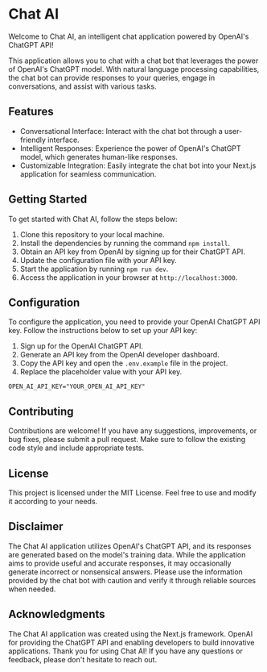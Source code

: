 # Chat AI

Welcome to Chat AI, an intelligent chat application powered by OpenAI's ChatGPT API!

This application allows you to chat with a chat bot that leverages the power of OpenAI's ChatGPT model. With natural language processing capabilities, the chat bot can provide responses to your queries, engage in conversations, and assist with various tasks.

## Features

- Conversational Interface: Interact with the chat bot through a user-friendly interface.
- Intelligent Responses: Experience the power of OpenAI's ChatGPT model, which generates human-like responses.
- Customizable Integration: Easily integrate the chat bot into your Next.js application for seamless communication.

## Getting Started

To get started with Chat AI, follow the steps below:

1. Clone this repository to your local machine.
2. Install the dependencies by running the command `npm install`.
3. Obtain an API key from OpenAI by signing up for their ChatGPT API.
4. Update the configuration file with your API key.
5. Start the application by running `npm run dev`.
6. Access the application in your browser at `http://localhost:3000`.

## Configuration

To configure the application, you need to provide your OpenAI ChatGPT API key. Follow the instructions below to set up your API key:

1. Sign up for the OpenAI ChatGPT API.
2. Generate an API key from the OpenAI developer dashboard.
3. Copy the API key and open the `.env.example` file in the project.
4. Replace the placeholder value with your API key.

```properties
OPEN_AI_API_KEY="YOUR_OPEN_AI_API_KEY"
```

## Contributing

Contributions are welcome! If you have any suggestions, improvements, or bug fixes, please submit a pull request. Make sure to follow the existing code style and include appropriate tests.

## License

This project is licensed under the MIT License. Feel free to use and modify it according to your needs.

## Disclaimer

The Chat AI application utilizes OpenAI's ChatGPT API, and its responses are generated based on the model's training data. While the application aims to provide useful and accurate responses, it may occasionally generate incorrect or nonsensical answers. Please use the information provided by the chat bot with caution and verify it through reliable sources when needed.

## Acknowledgments
The Chat AI application was created using the Next.js framework.
OpenAI for providing the ChatGPT API and enabling developers to build innovative applications.
Thank you for using Chat AI! If you have any questions or feedback, please don't hesitate to reach out.